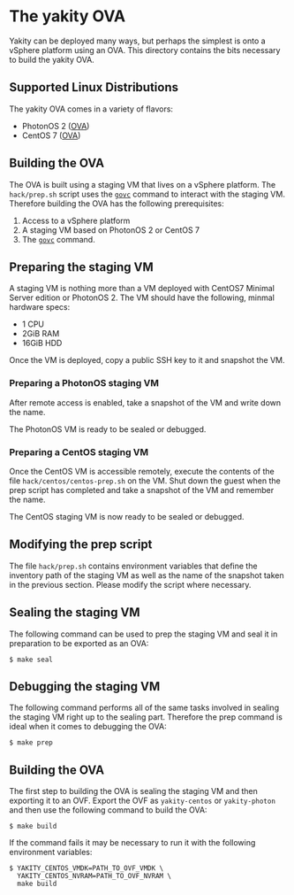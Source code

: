 # The yakity OVA
Yakity can be deployed many ways, but perhaps the simplest is onto a
vSphere platform using an OVA. This directory contains the bits
necessary to build the yakity OVA.

## Supported Linux Distributions
The yakity OVA comes in a variety of flavors:
* PhotonOS 2 ([OVA](https://s3-us-west-2.amazonaws.com/cnx.vmware/cicd/yakity-photon.ova))
* CentOS 7 ([OVA](https://s3-us-west-2.amazonaws.com/cnx.vmware/cicd/yakity-centos.ova))

## Building the OVA
The OVA is built using a staging VM that lives on a vSphere platform.
The `hack/prep.sh` script uses the [`govc`](https://github.com/vmware/govmomi/tree/master/govc)
command to interact with the staging VM. Therefore building the OVA has
the following prerequisites:

1. Access to a vSphere platform
2. A staging VM based on PhotonOS 2 or CentOS 7
3. The [`govc`](https://github.com/vmware/govmomi/tree/master/govc) command.

## Preparing the staging VM
A staging VM is nothing more than a VM deployed with CentOS7 Minimal Server
edition or PhotonOS 2. The VM should have the following, minmal hardware
specs:

* 1 CPU
* 2GiB RAM
* 16GiB HDD

Once the VM is deployed, copy a public SSH key to it and snapshot the VM.

### Preparing a PhotonOS staging VM
After remote access is enabled, take a snapshot of the VM and write down
the name.

The PhotonOS VM is ready to be sealed or debugged.

### Preparing a CentOS staging VM
Once the CentOS VM is accessible remotely, execute the contents
of the file `hack/centos/centos-prep.sh` on the VM. Shut down the guest
when the prep script has completed and take a snapshot of the VM and 
remember the name.

The CentOS staging VM is now ready to be sealed or debugged.

## Modifying the prep script
The file `hack/prep.sh` contains environment variables that define
the inventory path of the staging VM as well as the name of the snapshot
taken in the previous section. Please modify the script where necessary.

## Sealing the staging VM
The following command can be used to prep the staging VM and seal it in
preparation to be exported as an OVA:

```shell
$ make seal
```

## Debugging the staging VM
The following command performs all of the same tasks involved in sealing
the staging VM right up to the sealing part. Therefore the prep command
is ideal when it comes to debugging the OVA:

```shell
$ make prep
```

## Building the OVA
The first step to building the OVA is sealing the staging VM and then
exporting it to an OVF. Export the OVF as `yakity-centos` or `yakity-photon`
and then use the following command to build the OVA:

```shell
$ make build
```

If the command fails it may be necessary to run it with the following
environment variables:

```shell
$ YAKITY_CENTOS_VMDK=PATH_TO_OVF_VMDK \
  YAKITY_CENTOS_NVRAM=PATH_TO_OVF_NVRAM \
  make build
```
